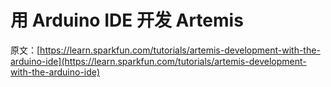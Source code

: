 # 用 Arduino IDE 开发 Artemis

原文：[https://learn.sparkfun.com/tutorials/artemis-development-with-the-arduino-ide](https://learn.sparkfun.com/tutorials/artemis-development-with-the-arduino-ide)